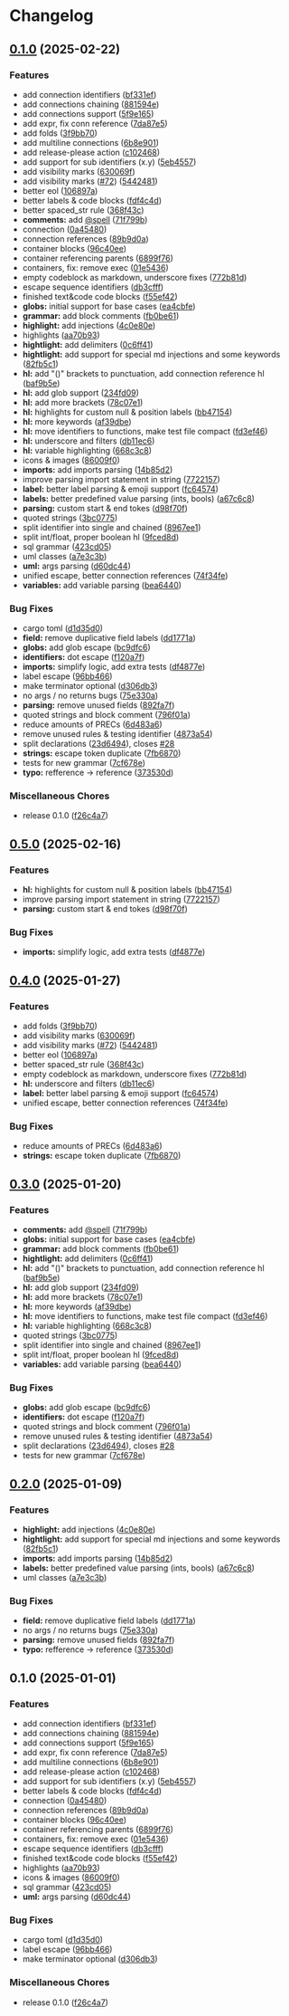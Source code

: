 # Changelog

## [0.1.0](https://github.com/CalvoM/tree-sitter-d2/compare/v0.5.0...v0.1.0) (2025-02-22)


### Features

* add connection identifiers ([bf331ef](https://github.com/CalvoM/tree-sitter-d2/commit/bf331ef17d5cde9a3b0bf199a5f5c722031e224d))
* add connections chaining ([881594e](https://github.com/CalvoM/tree-sitter-d2/commit/881594ec740cb59c41ef7b4f15b71a18d40e2e43))
* add connections support ([5f9e165](https://github.com/CalvoM/tree-sitter-d2/commit/5f9e165d491bbb133bd8f55e71ae5c121a9f6bac))
* add expr, fix conn reference ([7da87e5](https://github.com/CalvoM/tree-sitter-d2/commit/7da87e55ee38a670dd012cb4d2f9f0a1e358dd68))
* add folds ([3f9bb70](https://github.com/CalvoM/tree-sitter-d2/commit/3f9bb705690fb35dedee0ea5ebe3a51d4fc1e9cb))
* add multiline connections ([6b8e901](https://github.com/CalvoM/tree-sitter-d2/commit/6b8e9010cc82369f9dcd491db61259d3dcad5172))
* add release-please action ([c102468](https://github.com/CalvoM/tree-sitter-d2/commit/c1024682e5abaf6d388c21095247bfe401ca18ee))
* add support for sub identifiers (x.y) ([5eb4557](https://github.com/CalvoM/tree-sitter-d2/commit/5eb4557c761341212950e4e2409abf71c693b6e0))
* add visibility marks ([630069f](https://github.com/CalvoM/tree-sitter-d2/commit/630069f2f542d6b4add3b635808036f177c49e43))
* add visibility marks ([#72](https://github.com/CalvoM/tree-sitter-d2/issues/72)) ([5442481](https://github.com/CalvoM/tree-sitter-d2/commit/54424819d9ed57c2f614b78416866bc7707e8d0a))
* better eol ([106897a](https://github.com/CalvoM/tree-sitter-d2/commit/106897ac058c791ab39019af0e57ccf5b45b4261))
* better labels & code blocks ([fdf4c4d](https://github.com/CalvoM/tree-sitter-d2/commit/fdf4c4df5b07fca35eba397de4b15c1bb592a454))
* better spaced_str rule ([368f43c](https://github.com/CalvoM/tree-sitter-d2/commit/368f43c56200dab0384fb62ceaf61db6bc914709))
* **comments:** add [@spell](https://github.com/spell) ([71f799b](https://github.com/CalvoM/tree-sitter-d2/commit/71f799bba7de6071f13e097d4d4c625512e447a0))
* connection ([0a45480](https://github.com/CalvoM/tree-sitter-d2/commit/0a45480147da0b096c7d099f5c14f5f1e071439e))
* connection references ([89b9d0a](https://github.com/CalvoM/tree-sitter-d2/commit/89b9d0a82071380c960ba43dc6d2fb9d76a0c273))
* container blocks ([96c40ee](https://github.com/CalvoM/tree-sitter-d2/commit/96c40ee4b1f5fa08838cceff4967c33c9b65c446))
* container referencing parents ([6899f76](https://github.com/CalvoM/tree-sitter-d2/commit/6899f768a50f8c102329c1c62d6caccafa99f9b8))
* containers, fix: remove exec ([01e5436](https://github.com/CalvoM/tree-sitter-d2/commit/01e5436e280ae210d37be3a77af4b322cf76592c))
* empty codeblock as markdown, underscore fixes ([772b81d](https://github.com/CalvoM/tree-sitter-d2/commit/772b81db7a01b538ff1c80c4e05b140cd4ed9b9f))
* escape sequence identifiers ([db3cfff](https://github.com/CalvoM/tree-sitter-d2/commit/db3cfff85d2ad97b23f71925c78c842512766a60))
* finished text&code code blocks ([f55ef42](https://github.com/CalvoM/tree-sitter-d2/commit/f55ef426d27f620650cff2487f0d40f710238544))
* **globs:** initial support for base cases ([ea4cbfe](https://github.com/CalvoM/tree-sitter-d2/commit/ea4cbfeac2115a8ee6f1aaf15bfa5e90c485660a))
* **grammar:** add block comments ([fb0be61](https://github.com/CalvoM/tree-sitter-d2/commit/fb0be6173e22dc8b15c6b507150f71638d9a0a32))
* **highlight:** add injections ([4c0e80e](https://github.com/CalvoM/tree-sitter-d2/commit/4c0e80ec30d24bb32d6bbe9495f83d80514f406d))
* highlights ([aa70b93](https://github.com/CalvoM/tree-sitter-d2/commit/aa70b93ecfeb1c2a044c1fd15faf6b6bf2bc5fd7))
* **hightlight:** add delimiters ([0c6ff41](https://github.com/CalvoM/tree-sitter-d2/commit/0c6ff41a72c35de2d507d62dc2ef0a06b4046a31))
* **hightlight:** add support for special md injections and some keywords ([82fb5c1](https://github.com/CalvoM/tree-sitter-d2/commit/82fb5c1c858fe38cc0f671e5f52b182e0e8f8449))
* **hl:** add "()" brackets to punctuation, add connection reference hl ([baf9b5e](https://github.com/CalvoM/tree-sitter-d2/commit/baf9b5e763d7cc89e81e9e481484cd11f78a0652))
* **hl:** add glob support ([234fd09](https://github.com/CalvoM/tree-sitter-d2/commit/234fd0996e8a5d5489ec49de98ac1daf8163f2ff))
* **hl:** add more brackets ([78c07e1](https://github.com/CalvoM/tree-sitter-d2/commit/78c07e144fc31874f2e5dcf7272a10a7d99bcfc5))
* **hl:** highlights for custom null & position labels ([bb47154](https://github.com/CalvoM/tree-sitter-d2/commit/bb47154e32e12d9307b85479b8010ded877c63d9))
* **hl:** more keywords ([af39dbe](https://github.com/CalvoM/tree-sitter-d2/commit/af39dbe9174f3ae81ea6ab009337c483db307f1d))
* **hl:** move identifiers to functions, make test file compact ([fd3ef46](https://github.com/CalvoM/tree-sitter-d2/commit/fd3ef467c6eb8d53ea74f30eb44ba02ac0c5e6cc))
* **hl:** underscore and filters ([db11ec6](https://github.com/CalvoM/tree-sitter-d2/commit/db11ec622b0e4da7fa8915a892d4b4df7ff9dffa))
* **hl:** variable highlighting ([668c3c8](https://github.com/CalvoM/tree-sitter-d2/commit/668c3c8d60be5ed2179d7e497a070db424c50964))
* icons & images ([86009f0](https://github.com/CalvoM/tree-sitter-d2/commit/86009f066bddec2f87f84980938f54d01c62b6b9))
* **imports:** add imports parsing ([14b85d2](https://github.com/CalvoM/tree-sitter-d2/commit/14b85d2e20e073bc9bbdc11757eae83f955dfbac))
* improve parsing import statement in string ([7722157](https://github.com/CalvoM/tree-sitter-d2/commit/7722157da1dfd798c42fa7bfc4bc5a0ca4037fde))
* **label:** better label parsing & emoji support ([fc64574](https://github.com/CalvoM/tree-sitter-d2/commit/fc6457452ad2774f08a0fe362b800b8ab2f6f907))
* **labels:** better predefined value parsing (ints, bools) ([a67c6c8](https://github.com/CalvoM/tree-sitter-d2/commit/a67c6c88a4883049eb85b5c560607e6318b3b3bb))
* **parsing:** custom start & end tokes ([d98f70f](https://github.com/CalvoM/tree-sitter-d2/commit/d98f70f8ce233d69efbd13c58b0dd247e798affc))
* quoted strings ([3bc0775](https://github.com/CalvoM/tree-sitter-d2/commit/3bc0775dcc1dab111d633cb5d5015e755d07e978))
* split identifier into single and chained ([8967ee1](https://github.com/CalvoM/tree-sitter-d2/commit/8967ee1c4195d53ecb6d5e76f08243e6e11cefdc))
* split int/float, proper boolean hl ([9fced8d](https://github.com/CalvoM/tree-sitter-d2/commit/9fced8d01ffa15f6ba68489a8d94aa4233310cb7))
* sql grammar ([423cd05](https://github.com/CalvoM/tree-sitter-d2/commit/423cd051a0757409f25ca35debc365609d4e5c75))
* uml classes ([a7e3c3b](https://github.com/CalvoM/tree-sitter-d2/commit/a7e3c3be0854bc75749644be7b2db4bbc51fe309))
* **uml:** args parsing ([d60dc44](https://github.com/CalvoM/tree-sitter-d2/commit/d60dc443af67495c5441a90294eaa4916ddedc2e))
* unified escape, better connection references ([74f34fe](https://github.com/CalvoM/tree-sitter-d2/commit/74f34fee4e9af5300633a8e0e92846219fa2d61c))
* **variables:** add variable parsing ([bea6440](https://github.com/CalvoM/tree-sitter-d2/commit/bea64405fb009dc5c8fa0fe96686e8cd4efb3b6e))


### Bug Fixes

* cargo toml ([d1d35d0](https://github.com/CalvoM/tree-sitter-d2/commit/d1d35d0a1c7ecae82450f085cdceb77b1ef30ee7))
* **field:** remove duplicative field labels ([dd1771a](https://github.com/CalvoM/tree-sitter-d2/commit/dd1771a31cd1ccfe8b403453e669fbd715762551))
* **globs:** add glob escape ([bc9dfc6](https://github.com/CalvoM/tree-sitter-d2/commit/bc9dfc60d1e4e52663ce65d4be94f58937511d7a))
* **identifiers:** dot escape ([f120a7f](https://github.com/CalvoM/tree-sitter-d2/commit/f120a7feaebf189fb442b695553d1e78cdc45374))
* **imports:** simplify logic, add extra tests ([df4877e](https://github.com/CalvoM/tree-sitter-d2/commit/df4877eb015d5ad91e72a1b4f4a3bf23fb463e29))
* label escape ([96bb466](https://github.com/CalvoM/tree-sitter-d2/commit/96bb4661db65dedb451aa6d3e2470461dafbcfb2))
* make terminator optional ([d306db3](https://github.com/CalvoM/tree-sitter-d2/commit/d306db3f86e964efb37de2cf48838011ea4d61df))
* no args / no returns bugs ([75e330a](https://github.com/CalvoM/tree-sitter-d2/commit/75e330ae9b73523ae1d7239bc3504ca3e339bc4e))
* **parsing:** remove unused fields ([892fa7f](https://github.com/CalvoM/tree-sitter-d2/commit/892fa7f2116afc318d1e7ecb47ce3853e5c99dd3))
* quoted strings and block comment ([796f01a](https://github.com/CalvoM/tree-sitter-d2/commit/796f01aa15ab981e38356619e3736d6eb6f7754d))
* reduce amounts of PRECs ([6d483a6](https://github.com/CalvoM/tree-sitter-d2/commit/6d483a67db4e747d63a7265fdeb234e427c372a8))
* remove unused rules & testing identifier ([4873a54](https://github.com/CalvoM/tree-sitter-d2/commit/4873a5473c52055e052ba88fe11481af56da28e0))
* split declarations ([23d6494](https://github.com/CalvoM/tree-sitter-d2/commit/23d6494d125f6ffa60b927cc7689e19682176ff0)), closes [#28](https://github.com/CalvoM/tree-sitter-d2/issues/28)
* **strings:** escape token duplicate ([7fb6870](https://github.com/CalvoM/tree-sitter-d2/commit/7fb687067367ec8b03be83871614a4abae64ea99))
* tests for new grammar ([7cf678e](https://github.com/CalvoM/tree-sitter-d2/commit/7cf678e7e02de35a0c2f7c2c9d3e4e90857c698e))
* **typo:** refference -&gt; reference ([373530d](https://github.com/CalvoM/tree-sitter-d2/commit/373530dcaba3df5879000d209f1a4a1b6ea94c21))


### Miscellaneous Chores

* release 0.1.0 ([f26c4a7](https://github.com/CalvoM/tree-sitter-d2/commit/f26c4a7432b3db89fd2866108b45098b343e6acc))

## [0.5.0](https://github.com/ravsii/tree-sitter-d2/compare/v0.4.0...v0.5.0) (2025-02-16)


### Features

* **hl:** highlights for custom null & position labels ([bb47154](https://github.com/ravsii/tree-sitter-d2/commit/bb47154e32e12d9307b85479b8010ded877c63d9))
* improve parsing import statement in string ([7722157](https://github.com/ravsii/tree-sitter-d2/commit/7722157da1dfd798c42fa7bfc4bc5a0ca4037fde))
* **parsing:** custom start & end tokes ([d98f70f](https://github.com/ravsii/tree-sitter-d2/commit/d98f70f8ce233d69efbd13c58b0dd247e798affc))


### Bug Fixes

* **imports:** simplify logic, add extra tests ([df4877e](https://github.com/ravsii/tree-sitter-d2/commit/df4877eb015d5ad91e72a1b4f4a3bf23fb463e29))

## [0.4.0](https://github.com/ravsii/tree-sitter-d2/compare/v0.3.0...v0.4.0) (2025-01-27)


### Features

* add folds ([3f9bb70](https://github.com/ravsii/tree-sitter-d2/commit/3f9bb705690fb35dedee0ea5ebe3a51d4fc1e9cb))
* add visibility marks ([630069f](https://github.com/ravsii/tree-sitter-d2/commit/630069f2f542d6b4add3b635808036f177c49e43))
* add visibility marks ([#72](https://github.com/ravsii/tree-sitter-d2/issues/72)) ([5442481](https://github.com/ravsii/tree-sitter-d2/commit/54424819d9ed57c2f614b78416866bc7707e8d0a))
* better eol ([106897a](https://github.com/ravsii/tree-sitter-d2/commit/106897ac058c791ab39019af0e57ccf5b45b4261))
* better spaced_str rule ([368f43c](https://github.com/ravsii/tree-sitter-d2/commit/368f43c56200dab0384fb62ceaf61db6bc914709))
* empty codeblock as markdown, underscore fixes ([772b81d](https://github.com/ravsii/tree-sitter-d2/commit/772b81db7a01b538ff1c80c4e05b140cd4ed9b9f))
* **hl:** underscore and filters ([db11ec6](https://github.com/ravsii/tree-sitter-d2/commit/db11ec622b0e4da7fa8915a892d4b4df7ff9dffa))
* **label:** better label parsing & emoji support ([fc64574](https://github.com/ravsii/tree-sitter-d2/commit/fc6457452ad2774f08a0fe362b800b8ab2f6f907))
* unified escape, better connection references ([74f34fe](https://github.com/ravsii/tree-sitter-d2/commit/74f34fee4e9af5300633a8e0e92846219fa2d61c))


### Bug Fixes

* reduce amounts of PRECs ([6d483a6](https://github.com/ravsii/tree-sitter-d2/commit/6d483a67db4e747d63a7265fdeb234e427c372a8))
* **strings:** escape token duplicate ([7fb6870](https://github.com/ravsii/tree-sitter-d2/commit/7fb687067367ec8b03be83871614a4abae64ea99))

## [0.3.0](https://github.com/ravsii/tree-sitter-d2/compare/v0.2.0...v0.3.0) (2025-01-20)


### Features

* **comments:** add [@spell](https://github.com/spell) ([71f799b](https://github.com/ravsii/tree-sitter-d2/commit/71f799bba7de6071f13e097d4d4c625512e447a0))
* **globs:** initial support for base cases ([ea4cbfe](https://github.com/ravsii/tree-sitter-d2/commit/ea4cbfeac2115a8ee6f1aaf15bfa5e90c485660a))
* **grammar:** add block comments ([fb0be61](https://github.com/ravsii/tree-sitter-d2/commit/fb0be6173e22dc8b15c6b507150f71638d9a0a32))
* **hightlight:** add delimiters ([0c6ff41](https://github.com/ravsii/tree-sitter-d2/commit/0c6ff41a72c35de2d507d62dc2ef0a06b4046a31))
* **hl:** add "()" brackets to punctuation, add connection reference hl ([baf9b5e](https://github.com/ravsii/tree-sitter-d2/commit/baf9b5e763d7cc89e81e9e481484cd11f78a0652))
* **hl:** add glob support ([234fd09](https://github.com/ravsii/tree-sitter-d2/commit/234fd0996e8a5d5489ec49de98ac1daf8163f2ff))
* **hl:** add more brackets ([78c07e1](https://github.com/ravsii/tree-sitter-d2/commit/78c07e144fc31874f2e5dcf7272a10a7d99bcfc5))
* **hl:** more keywords ([af39dbe](https://github.com/ravsii/tree-sitter-d2/commit/af39dbe9174f3ae81ea6ab009337c483db307f1d))
* **hl:** move identifiers to functions, make test file compact ([fd3ef46](https://github.com/ravsii/tree-sitter-d2/commit/fd3ef467c6eb8d53ea74f30eb44ba02ac0c5e6cc))
* **hl:** variable highlighting ([668c3c8](https://github.com/ravsii/tree-sitter-d2/commit/668c3c8d60be5ed2179d7e497a070db424c50964))
* quoted strings ([3bc0775](https://github.com/ravsii/tree-sitter-d2/commit/3bc0775dcc1dab111d633cb5d5015e755d07e978))
* split identifier into single and chained ([8967ee1](https://github.com/ravsii/tree-sitter-d2/commit/8967ee1c4195d53ecb6d5e76f08243e6e11cefdc))
* split int/float, proper boolean hl ([9fced8d](https://github.com/ravsii/tree-sitter-d2/commit/9fced8d01ffa15f6ba68489a8d94aa4233310cb7))
* **variables:** add variable parsing ([bea6440](https://github.com/ravsii/tree-sitter-d2/commit/bea64405fb009dc5c8fa0fe96686e8cd4efb3b6e))


### Bug Fixes

* **globs:** add glob escape ([bc9dfc6](https://github.com/ravsii/tree-sitter-d2/commit/bc9dfc60d1e4e52663ce65d4be94f58937511d7a))
* **identifiers:** dot escape ([f120a7f](https://github.com/ravsii/tree-sitter-d2/commit/f120a7feaebf189fb442b695553d1e78cdc45374))
* quoted strings and block comment ([796f01a](https://github.com/ravsii/tree-sitter-d2/commit/796f01aa15ab981e38356619e3736d6eb6f7754d))
* remove unused rules & testing identifier ([4873a54](https://github.com/ravsii/tree-sitter-d2/commit/4873a5473c52055e052ba88fe11481af56da28e0))
* split declarations ([23d6494](https://github.com/ravsii/tree-sitter-d2/commit/23d6494d125f6ffa60b927cc7689e19682176ff0)), closes [#28](https://github.com/ravsii/tree-sitter-d2/issues/28)
* tests for new grammar ([7cf678e](https://github.com/ravsii/tree-sitter-d2/commit/7cf678e7e02de35a0c2f7c2c9d3e4e90857c698e))

## [0.2.0](https://github.com/ravsii/tree-sitter-d2/compare/v0.1.0...v0.2.0) (2025-01-09)


### Features

* **highlight:** add injections ([4c0e80e](https://github.com/ravsii/tree-sitter-d2/commit/4c0e80ec30d24bb32d6bbe9495f83d80514f406d))
* **hightlight:** add support for special md injections and some keywords ([82fb5c1](https://github.com/ravsii/tree-sitter-d2/commit/82fb5c1c858fe38cc0f671e5f52b182e0e8f8449))
* **imports:** add imports parsing ([14b85d2](https://github.com/ravsii/tree-sitter-d2/commit/14b85d2e20e073bc9bbdc11757eae83f955dfbac))
* **labels:** better predefined value parsing (ints, bools) ([a67c6c8](https://github.com/ravsii/tree-sitter-d2/commit/a67c6c88a4883049eb85b5c560607e6318b3b3bb))
* uml classes ([a7e3c3b](https://github.com/ravsii/tree-sitter-d2/commit/a7e3c3be0854bc75749644be7b2db4bbc51fe309))


### Bug Fixes

* **field:** remove duplicative field labels ([dd1771a](https://github.com/ravsii/tree-sitter-d2/commit/dd1771a31cd1ccfe8b403453e669fbd715762551))
* no args / no returns bugs ([75e330a](https://github.com/ravsii/tree-sitter-d2/commit/75e330ae9b73523ae1d7239bc3504ca3e339bc4e))
* **parsing:** remove unused fields ([892fa7f](https://github.com/ravsii/tree-sitter-d2/commit/892fa7f2116afc318d1e7ecb47ce3853e5c99dd3))
* **typo:** refference -&gt; reference ([373530d](https://github.com/ravsii/tree-sitter-d2/commit/373530dcaba3df5879000d209f1a4a1b6ea94c21))

## 0.1.0 (2025-01-01)


### Features

* add connection identifiers ([bf331ef](https://github.com/ravsii/tree-sitter-d2/commit/bf331ef17d5cde9a3b0bf199a5f5c722031e224d))
* add connections chaining ([881594e](https://github.com/ravsii/tree-sitter-d2/commit/881594ec740cb59c41ef7b4f15b71a18d40e2e43))
* add connections support ([5f9e165](https://github.com/ravsii/tree-sitter-d2/commit/5f9e165d491bbb133bd8f55e71ae5c121a9f6bac))
* add expr, fix conn reference ([7da87e5](https://github.com/ravsii/tree-sitter-d2/commit/7da87e55ee38a670dd012cb4d2f9f0a1e358dd68))
* add multiline connections ([6b8e901](https://github.com/ravsii/tree-sitter-d2/commit/6b8e9010cc82369f9dcd491db61259d3dcad5172))
* add release-please action ([c102468](https://github.com/ravsii/tree-sitter-d2/commit/c1024682e5abaf6d388c21095247bfe401ca18ee))
* add support for sub identifiers (x.y) ([5eb4557](https://github.com/ravsii/tree-sitter-d2/commit/5eb4557c761341212950e4e2409abf71c693b6e0))
* better labels & code blocks ([fdf4c4d](https://github.com/ravsii/tree-sitter-d2/commit/fdf4c4df5b07fca35eba397de4b15c1bb592a454))
* connection ([0a45480](https://github.com/ravsii/tree-sitter-d2/commit/0a45480147da0b096c7d099f5c14f5f1e071439e))
* connection references ([89b9d0a](https://github.com/ravsii/tree-sitter-d2/commit/89b9d0a82071380c960ba43dc6d2fb9d76a0c273))
* container blocks ([96c40ee](https://github.com/ravsii/tree-sitter-d2/commit/96c40ee4b1f5fa08838cceff4967c33c9b65c446))
* container referencing parents ([6899f76](https://github.com/ravsii/tree-sitter-d2/commit/6899f768a50f8c102329c1c62d6caccafa99f9b8))
* containers, fix: remove exec ([01e5436](https://github.com/ravsii/tree-sitter-d2/commit/01e5436e280ae210d37be3a77af4b322cf76592c))
* escape sequence identifiers ([db3cfff](https://github.com/ravsii/tree-sitter-d2/commit/db3cfff85d2ad97b23f71925c78c842512766a60))
* finished text&code code blocks ([f55ef42](https://github.com/ravsii/tree-sitter-d2/commit/f55ef426d27f620650cff2487f0d40f710238544))
* highlights ([aa70b93](https://github.com/ravsii/tree-sitter-d2/commit/aa70b93ecfeb1c2a044c1fd15faf6b6bf2bc5fd7))
* icons & images ([86009f0](https://github.com/ravsii/tree-sitter-d2/commit/86009f066bddec2f87f84980938f54d01c62b6b9))
* sql grammar ([423cd05](https://github.com/ravsii/tree-sitter-d2/commit/423cd051a0757409f25ca35debc365609d4e5c75))
* **uml:** args parsing ([d60dc44](https://github.com/ravsii/tree-sitter-d2/commit/d60dc443af67495c5441a90294eaa4916ddedc2e))


### Bug Fixes

* cargo toml ([d1d35d0](https://github.com/ravsii/tree-sitter-d2/commit/d1d35d0a1c7ecae82450f085cdceb77b1ef30ee7))
* label escape ([96bb466](https://github.com/ravsii/tree-sitter-d2/commit/96bb4661db65dedb451aa6d3e2470461dafbcfb2))
* make terminator optional ([d306db3](https://github.com/ravsii/tree-sitter-d2/commit/d306db3f86e964efb37de2cf48838011ea4d61df))


### Miscellaneous Chores

* release 0.1.0 ([f26c4a7](https://github.com/ravsii/tree-sitter-d2/commit/f26c4a7432b3db89fd2866108b45098b343e6acc))
